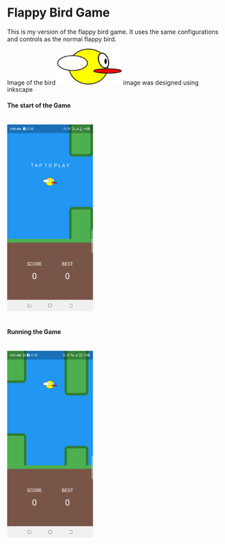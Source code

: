 <h1>Flappy Bird Game</h1>

<p>This is my version of the flappy bird game. It uses the same configurations and controls as the normal flappy bird.</p>

Image of the bird
<img src="/assets/images/flappy_bird.png" width=150>
image was designed using inkscape

<h4>The start of the Game</h4><br>
<img src="_screenshots/start.png" width=200><br><br>
<h4>Running the Game</h4><br>
<img src="_screenshots/run.png" width=200>